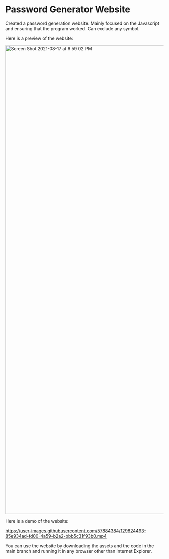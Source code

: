 # Password Generator Website

Created a password generation website. Mainly focused on the Javascript and ensuring that the program worked. Can exclude any symbol.

Here is a preview of the website:

<img width="1487" alt="Screen Shot 2021-08-17 at 6 59 02 PM" src="https://user-images.githubusercontent.com/57884384/129824526-cf6455e1-81bc-4930-9e86-b0bfd0062499.png">

Here is a demo of the website:

https://user-images.githubusercontent.com/57884384/129824493-85e934ad-fd00-4a59-b2a2-bbb5c31f93b0.mp4

You can use the website by downloading the assets and the code in the main branch and running it in any browser other than Internet Explorer.
